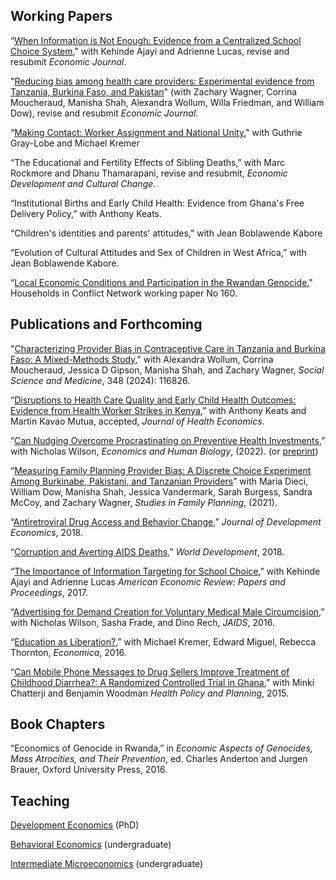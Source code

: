 ## Working Papers

“[When Information is Not Enough: Evidence from a Centralized School Choice System](https://www.nber.org/papers/w27887)," with Kehinde Ajayi and Adrienne Lucas, revise and resubmit *Economic Journal*.

"[Reducing bias among health care providers: Experimental evidence from Tanzania, Burkina Faso, and Pakistan](https://www.nber.org/papers/w31269)" (with Zachary Wagner, Corrina Moucheraud, Manisha Shah, Alexandra Wollum, Willa Friedman, and William Dow), revise and resubmit *Economic Journal*.

“[Making Contact: Worker Assignment and National Unity](https://www.worldbank.org/en/programs/sief-trust-fund/brief/kenya-building-state-capacity-and-national-unity-with-market-design-the-problem-of-volunteer-assignment-in-kenya)," with Guthrie Gray-Lobe and Michael Kremer

“The Educational and Fertility Effects of Sibling Deaths,” with Marc Rockmore and Dhanu Thamarapani, revise and resubmit, *Economic Development and Cultural Change*.

“Institutional Births and Early Child Health: Evidence from Ghana's Free Delivery Policy,” with Anthony Keats.

“Children's identities and parents' attitudes," with Jean Boblawende Kabore 

“Evolution of Cultural Attitudes and Sex of Children in West Africa,” with Jean Boblawende Kabore.

“[Local Economic Conditions and Participation in the Rwandan Genocide](https://hicn.org/wp-content/uploads/sites/10/2012/06/HiCN-WP-160.pdf)," Households in Conflict Network working paper No 160.


## Publications and Forthcoming
"[Characterizing Provider Bias in Contraceptive Care in Tanzania and Burkina Faso: A Mixed-Methods Study](https://pubmed.ncbi.nlm.nih.gov/38581812/)," with Alexandra Wollum, Corrina Moucheraud, Jessica D Gipson, Manisha Shah, and Zachary Wagner, *Social Science and Medicine*, 348 (2024): 116826.

“[Disruptions to Health Care Quality and Early Child Health Outcomes: Evidence from Health Worker Strikes in Kenya](/files/strikes.pdf),” with Anthony Keats and Martin Kavao Mutua, accepted, *Journal of Health Economics*.

“[Can Nudging Overcome Procrastinating on Preventive Health Investments](https://www.sciencedirect.com/science/article/pii/S1570677X21000642?utm_content=buffercacf1),” with Nicholas Wilson, *Economics and Human Biology*, (2022). (or [preprint](/files/advertisingvmmc_preprint.pdf))

“[Measuring Family Planning Provider Bias: A Discrete Choice Experiment Among Burkinabe, Pakistani, and Tanzanian Providers](https://pubmed.ncbi.nlm.nih.gov/34472623/)” with Maria Dieci, William Dow, Manisha Shah, Jessica Vandermark, Sarah Burgess, Sandra McCoy, and Zachary Wagner, *Studies in Family Planning*, (2021). 

“[Antiretroviral Drug Access and Behavior Change](/files/arv.pdf),” *Journal of Development Economics*, 2018.

“[Corruption and Averting AIDS Deaths](/files/corrup.pdf),” *World Development*, 2018.

“[The Importance of Information Targeting for School Choice](/files/guiideparents.pdf),” with Kehinde Ajayi and Adrienne Lucas *American Economic Review: Papers and Proceedings*, 2017.

“[Advertising for Demand Creation for Voluntary Medical Male Circumcision](/files/jaids.pdf),” with Nicholas Wilson, Sasha Frade, and Dino Rech, *JAIDS*, 2016.

“[Education as Liberation?](/files/edaslib.pdf),” with Michael Kremer, Edward Miguel, Rebecca Thornton, *Economica*, 2016.

“[Can Mobile Phone Messages to Drug Sellers Improve Treatment of Childhood Diarrhea?: A Randomized Controlled Trial in Ghana](/files/smsghana.pdf),” with Minki Chatterji and Benjamin Woodman *Health Policy and Planning*, 2015.

## Book Chapters

“Economics of Genocide in Rwanda,” in *Economic Aspects of Genocides, Mass Atrocities, and Their Prevention*, ed. Charles Anderton and Jurgen Brauer, Oxford University Press, 2016.


<!--
[![Analytics](https://ga-beacon.appspot.com/UA-78646709-2/starter-academic/readme?pixel)](https://github.com/igrigorik/ga-beacon)
-->


## Teaching

[Development Economics](/files/syllabus_development.pdf) (PhD)

[Behavioral Economics](/files/syllabus_behavioral.pdf) (undergraduate)

[Intermediate Microeconomics](/files/syllabus_intermediate_micro.pdf) (undergraduate)
